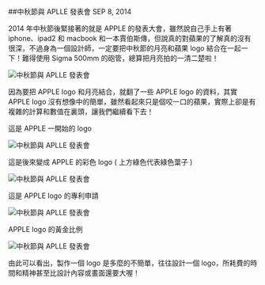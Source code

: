 <!-- @@master  = ../../_layout.html-->

<!-- @@block  =  jsBottom-->

<include src="../../_articles-js.html"></include>

<!-- @@close-->

<!-- @@block  =  css-->

<include src="../../_articles-css.html"></include>

<!-- @@close-->

<!-- @@block  =  articles-social-->

<include src="../../_articles-social.html"></include>

<!-- @@close-->

<!-- @@block  =  articles-footer-->

<include src="../../_articles.html"></include>

<!-- @@close-->

<!-- @@block  =  meta-->

<meta property="article:published_time" content="2014-09-08T22:25:00+01:00">

<meta name="keywords" content="apple,logo,moon,apple logo">

<meta name="description" content="2014 年中秋節後緊接著的就是 APPLE 的發表大會，雖然說自己手上有著 iphone、ipad2 和 macbook 和一本賈伯斯傳，但說真的對蘋果的了解真的沒有很深，不過身為一個設計師，一定要把中秋節的月亮和蘋果 logo 結合在一起一下！">

<meta itemprop="name" content="中秋節與 APPLE 發表會 - OXXO.STUDIO">

<meta itemprop="image" content="http://www.oxxostudio.tw/img/articles/201409/20140908_2_01.jpg">

<meta itemprop="description" content="2014 年中秋節後緊接著的就是 APPLE 的發表大會，雖然說自己手上有著 iphone、ipad2 和 macbook 和一本賈伯斯傳，但說真的對蘋果的了解真的沒有很深，不過身為一個設計師，一定要把中秋節的月亮和蘋果 logo 結合在一起一下！">

<meta property="og:title" content="中秋節與 APPLE 發表會 - OXXO.STUDIO">

<meta property="og:url" content="http://www.oxxostudio.tw/articles/201409/apple-moon.html">

<meta property="og:image" content="http://www.oxxostudio.tw/img/articles/201409/20140908_2_01.jpg">

<meta property="og:description" content="2014 年中秋節後緊接著的就是 APPLE 的發表大會，雖然說自己手上有著 iphone、ipad2 和 macbook 和一本賈伯斯傳，但說真的對蘋果的了解真的沒有很深，不過身為一個設計師，一定要把中秋節的月亮和蘋果 logo 結合在一起一下！">

<title>中秋節與 APLLE 發表會 - OXXO.STUDIO</title> 

<!-- @@close-->

<!-- @@block  =  articles-content--> 

##中秋節與 APLLE 發表會 <span class="article-date" tag="share"><i></i>SEP 8, 2014</span>

2014 年中秋節後緊接著的就是 APPLE 的發表大會，雖然說自己手上有著 iphone、ipad2 和 macbook 和一本賈伯斯傳，但說真的對蘋果的了解真的沒有很深，不過身為一個設計師，一定要把中秋節的月亮和蘋果 logo 結合在一起一下！難得使用 Sigma 500mm 的砲管，總算把月亮拍的一清二楚啦！  

![中秋節與 APLLE 發表會](/img/articles/201409/20140908_2_06.jpg)

因為要把 APPLE logo 和月亮結合，就翻了一些 APPLE logo 的資料，其實 APPLE logo 沒有想像中的簡單，雖然看起來只是個咬一口的蘋果，實際上卻是有複雜的計算和數值在裏頭，讓我們繼續看下去！

這是 APPLE 一開始的 logo  

![中秋節與 APLLE 發表會](/img/articles/201409/20140908_2_03.jpg)

這是後來變成 APPLE 的彩色 logo ( 上方綠色代表綠色葉子 )

![中秋節與 APLLE 發表會](/img/articles/201409/20140908_2_04.jpg)

這是 APPLE logo 的專利申請  

![中秋節與 APLLE 發表會](/img/articles/201409/20140908_2_02.png)

APPLE logo 的黃金比例 

![中秋節與 APLLE 發表會](/img/articles/201409/20140908_2_05.jpg)

由此可以看出，製作一個 logo 是多麼的不簡單，往往設計一個 logo，所耗費的時間和精神甚至比設計內容或畫面還要大喔！

<!-- @@close-->